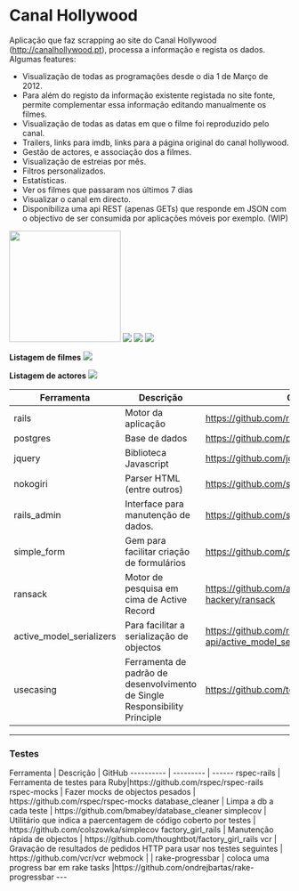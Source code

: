 <h1>Canal Hollywood </h1>

Aplicação que faz scrapping ao site do Canal Hollywood (http://canalhollywood.pt), processa a informação e regista os dados.
Algumas features:
<ul>
  <li>Visualização de todas as programações desde o dia 1 de Março de 2012.</li>
  <li>Para além do registo da informação existente registada no site fonte, permite complementar essa informação editando manualmente os filmes. </li>
  <li>Visualização de todas as datas em que o filme foi reproduzido pelo canal.</li>
  <li>Trailers, links para imdb, links para a página original do canal hollywood.</li>
  <li>Gestão de actores, e associação dos a filmes.</li>
  <li>Visualização de estreias por mês.</li>
  <li>Filtros personalizados.</li>
  <li>Estatísticas.</li>
  <li>Ver os filmes que passaram nos últimos 7 dias</li>
  <li>Visualizar o canal em directo.</li>
  <li>Disponibiliza uma api REST (apenas GETs) que responde em JSON com o objectivo de ser consumida por aplicações móveis por exemplo. (WIP)</li>
</ul>

<img src="https://dl.dropboxusercontent.com/u/2001692/ImagesShelf/Guia%20Hollywood/programacao.png" style="width: 200px;"/>
<img src="https://dl.dropboxusercontent.com/u/2001692/ImagesShelf/Guia%20Hollywood/programacao2.png"/>
<img src="https://dl.dropboxusercontent.com/u/2001692/ImagesShelf/Guia%20Hollywood/programacao3.png"/>
<img src="https://dl.dropboxusercontent.com/u/2001692/ImagesShelf/Guia%20Hollywood/programacao4.png"/>

<strong>Listagem de filmes</strong>
<img src="https://dl.dropboxusercontent.com/u/2001692/ImagesShelf/Guia%20Hollywood/movies.png">

<strong>Listagem de actores</strong>
<img src="https://dl.dropboxusercontent.com/u/2001692/ImagesShelf/Guia%20Hollywood/actors.png">

Ferramenta | Descrição | GitHub
---------- | --------- | ------
rails | Motor da aplicação | https://github.com/rails/rails
postgres | Base de dados | https://github.com/postgres/postgres
jquery | Biblioteca Javascript | https://github.com/jquery/jquery
nokogiri | Parser HTML (entre outros) | https://github.com/sparklemotion/nokogiri
rails_admin | Interface para manutenção de dados. | https://github.com/sferik/rails_admin
simple_form | Gem para facilitar criação de formulários | https://github.com/plataformatec/simple_form
ransack | Motor de pesquisa em cima de Active Record | https://github.com/activerecord-hackery/ransack
active_model_serializers | Para facilitar a serialização de objectos | https://github.com/rails-api/active_model_serializers
usecasing | Ferramenta de padrão de desenvolvimento de Single Responsibility Principle | https://github.com/tdantas/usecasing
---

<h3>Testes</h3>
Ferramenta | Descrição | GitHub
---------- | --------- | ------
  rspec-rails | Ferramenta de testes para Ruby|https://github.com/rspec/rspec-rails
  rspec-mocks | Fazer mocks de objectos pesados | https://github.com/rspec/rspec-mocks
  database_cleaner | Limpa a db a cada teste | https://github.com/bmabey/database_cleaner
  simplecov | Utilitário que indica a paercentagem de código coberto por testes | https://github.com/colszowka/simplecov
  factory_girl_rails | Manutenção rápida de objectos | https://github.com/thoughtbot/factory_girl_rails
  vcr | Gravação de resultados de pedidos HTTP para usar nos testes seguintes | https://github.com/vcr/vcr
  webmock | |
  rake-progressbar | coloca uma progress bar em rake tasks |https://github.com/ondrejbartas/rake-progressbar
---